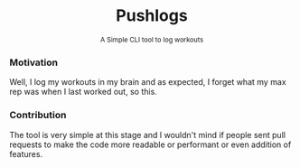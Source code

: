 <p align="center">
    <h1 align="center">Pushlogs</h1>
    <p align="center">
        <small>A Simple CLI tool to log workouts</small>
    </p>
</p>

### Motivation

Well, I log my workouts in my brain and as expected, I forget what my max rep was when I last worked out, so this.

### Contribution

The tool is very simple at this stage and I wouldn't mind if people sent pull requests to make the code more readable or performant or even addition of features.

